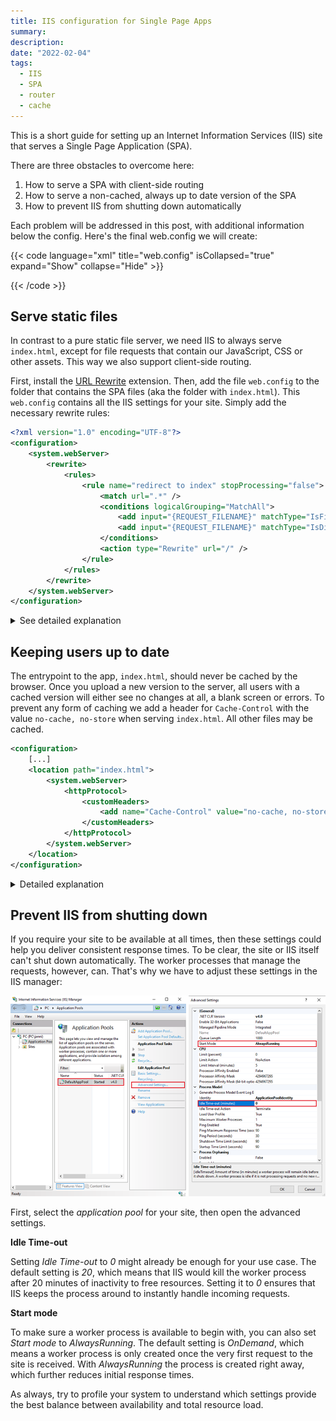 ```yaml
---
title: IIS configuration for Single Page Apps
summary:
description:
date: "2022-02-04"
tags:
  - IIS
  - SPA
  - router
  - cache
---
```


This is a short guide for setting up an Internet Information Services (IIS) site that serves a Single Page Application (SPA).

There are three obstacles to overcome here:

1. How to serve a SPA with client-side routing
2. How to serve a non-cached, always up to date version of the SPA
3. How to prevent IIS from shutting down automatically

Each problem will be addressed in this post, with additional information below the config. Here's the final web.config we will create:

{{< code language="xml" title="web.config" isCollapsed="true" expand="Show" collapse="Hide" >}}

<?xml version="1.0" encoding="UTF-8"?>
<configuration>
    <system.webServer>
        <rewrite>
            <rules>
                <rule name="redirect to index" stopProcessing="false">
                    <match url=".*" />
                    <conditions logicalGrouping="MatchAll">
                        <add input="{REQUEST_FILENAME}" matchType="IsFile" negate="true" />
                        <add input="{REQUEST_FILENAME}" matchType="IsDirectory" negate="true" />
                    </conditions>
                    <action type="Rewrite" url="/" />
                </rule>
            </rules>
        </rewrite>
    </system.webServer>
    <location path="index.html">
        <system.webServer>
            <httpProtocol>
                <customHeaders>
                    <add name="Cache-Control" value="no-cache, no-store" />
                </customHeaders>
            </httpProtocol>
        </system.webServer>
  </location>
</configuration>
{{< /code >}}

## Serve static files

In contrast to a pure static file server, we need IIS to always serve `index.html`, except for file requests that contain our JavaScript, CSS or other assets. This way we also support client-side routing.

First, install the [URL Rewrite](https://www.iis.net/downloads/microsoft/url-rewrite) extension.
Then, add the file `web.config` to the folder that contains the SPA files (aka the folder with `index.html`). This `web.config` contains all the IIS settings for your site.
Simply add the necessary rewrite rules:

```xml
<?xml version="1.0" encoding="UTF-8"?>
<configuration>
    <system.webServer>
        <rewrite>
            <rules>
                <rule name="redirect to index" stopProcessing="false">
                    <match url=".*" />
                    <conditions logicalGrouping="MatchAll">
                        <add input="{REQUEST_FILENAME}" matchType="IsFile" negate="true" />
                        <add input="{REQUEST_FILENAME}" matchType="IsDirectory" negate="true" />
                    </conditions>
                    <action type="Rewrite" url="/" />
                </rule>
            </rules>
        </rewrite>
    </system.webServer>
</configuration>
```

<details>
<summary>See detailed explanation</summary>

File servers generally serve only the files on disk, which means there is a 1:1 mapping between a file request from the browser and the file on disk on the server. A user visiting the root of our SPA will therefore see the site as expected, because all the static files like `index.html` and the referenced scripts and assets really exist on the server.

But when using client side routing, like Angular Router or React Router, you'll run into issues quickly.
Imagine you configured a route with the path `/products/:id` in your router. If the user visits a product with ID 1 directly (not from inside the app), IIS tries to find a file called `1` inside a folder `products`. However, this file will never exist, so IIS returns an error and the user will see the message **404 - Not Found**.

To fix this, we need IIS to return our `index.html` whenever we don't request an actual file or directory. The rewrite extension enables us to specify these exact rules with just a few lines of XML.

</details>

## Keeping users up to date

The entrypoint to the app, `index.html`, should never be cached by the browser. Once you upload a new version to the server, all users with a cached version will either see no changes at all, a blank screen or errors.
To prevent any form of caching we add a header for `Cache-Control` with the value `no-cache, no-store` when serving `index.html`. All other files may be cached.

```xml
<configuration>
    [...]
    <location path="index.html">
        <system.webServer>
            <httpProtocol>
                <customHeaders>
                    <add name="Cache-Control" value="no-cache, no-store" />
                </customHeaders>
            </httpProtocol>
        </system.webServer>
    </location>
</configuration>
```

<details>
<summary>Detailed explanation</summary>

To explain this behavior, we must take a look at how build tools like _Angular CLI_ and _Create React App_ generate files :

> Each file inside of the build directory will have a unique hash appended to the filename that is generated based on the contents of the file, which allows you to use aggressive caching techniques to avoid the browser re-downloading your assets if the file contents haven't changed.
> If the contents of a file changes in a subsequent build, the filename hash that is generated will be different.
>
> **- [Create React App Docs](https://create-react-app.dev/docs/production-build/)**

You can test this very easily on your own. Simply build your app, make changes to it and build again to a different folder afterwards. As you can see, updating the app results in a different set of files. Only `index.html` always keeps its name, but its contents reference the updated files. Remember: `index.html` is the entrypoint to your app. This file specifies all the scripts and styles necessary to kickoff rendering the whole site.

Imagine a user visited your site and as a result now has the following files cached locally:

- `index.html`
- `main.aaa.js`
- `styles.111.css`

After a while, you publish another version with updated styles and bug fixes. Let's assume the build tool produces these files:

- `index.html`
- `main.bbb.js`
- `styles.222.css`

Now, since the users browser (or some proxy server) has no way of telling when the cached file is outdated this user is stuck on the older version. Adding the cache-control header to your config as seen above forces the browser to never cache `index.html` and always request it from the server. And because `index.html` references all other hashed files the browser will load them as well. As a result, the user will always have the newest version of your app.

As mentioned above, all hashed files can even be cached indefinitely. At some point, the users browser could have cached multiple versions of our app, like so:

- `index.html`
- `main.aaa.js` (cached, not used)
- `main.bbb.js` (cached)
- `styles.111.css` (cached, not used)
- `styles.222.css` (cached)

Luckily, we're now using our hashed files the right way and don't really care what else the browser stored in the past.

IIS already sends lots of useful headers out of the box: you'll notice the headers _Date_, _Last-Modified_, and _ETag_ when debugging requests. Browsers perform a lot of "guess work" when we don't exactly specify how to cache things, so expect different behavior depending on the vendor and version.
If you want to know more about caching concepts in general I recommend [this web.dev article](https://web.dev/http-cache/).

</details>

## Prevent IIS from shutting down

If you require your site to be available at all times, then these settings could help you deliver consistent response times.
To be clear, the site or IIS itself can't shut down automatically. The worker processes that manage the requests, however, can. That's why we have to adjust these settings in the IIS manager:

![IIS application pool settings](/img/IIS_application_pool_settings.png)

First, select the _application pool_ for your site, then open the advanced settings.

**Idle Time-out**

Setting _Idle Time-out_ to _0_ might already be enough for your use case. The default setting is _20_, which means that IIS would kill the worker process after 20 minutes of inactivity to free resources. Setting it to _0_ ensures that IIS keeps the process around to instantly handle incoming requests.

**Start mode**

To make sure a worker process is available to begin with, you can also set _Start mode_ to _AlwaysRunning_. The default setting is _OnDemand_, which means a worker process is only created once the very first request to the site is received. With _AlwaysRunning_ the process is created right away, which further reduces initial response times.

As always, try to profile your system to understand which settings provide the best balance between availability and total resource load.
